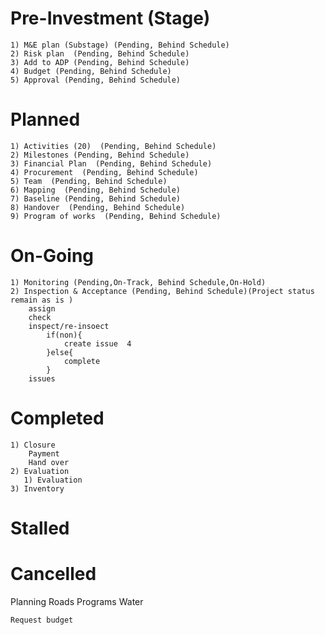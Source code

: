 # Pre-Investment  (Stage)
    1) M&E plan (Substage) (Pending, Behind Schedule)
    2) Risk plan  (Pending, Behind Schedule)
    3) Add to ADP (Pending, Behind Schedule)
    4) Budget (Pending, Behind Schedule)
    5) Approval (Pending, Behind Schedule)

# Planned
    1) Activities (20)  (Pending, Behind Schedule)
    2) Milestones (Pending, Behind Schedule)
    3) Financial Plan  (Pending, Behind Schedule)
    4) Procurement  (Pending, Behind Schedule)
    5) Team  (Pending, Behind Schedule)
    6) Mapping  (Pending, Behind Schedule)
    7) Baseline (Pending, Behind Schedule)
    8) Handover  (Pending, Behind Schedule)
    9) Program of works  (Pending, Behind Schedule)

# On-Going
    1) Monitoring (Pending,On-Track, Behind Schedule,On-Hold)
    2) Inspection & Acceptance (Pending, Behind Schedule)(Project status remain as is )
        assign
        check
        inspect/re-insoect
            if(non){
                create issue  4
            }else{
                complete
            }
        issues

# Completed
    1) Closure
        Payment
        Hand over
    2) Evaluation
       1) Evaluation
    3) Inventory
# Stalled
# Cancelled



Planning
    Roads
        Programs
    Water


    Request budget
